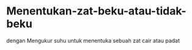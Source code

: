 # Menentukan-zat-beku-atau-tidak-beku
dengan Mengukur suhu untuk menentuka sebuah zat cair  atau padat 
